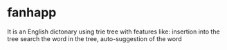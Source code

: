 # fanhapp
It is an English dictonary using trie tree with features like:
insertion into the tree
search the word in the tree,
auto-suggestion of the word 
